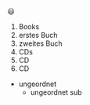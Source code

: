 😃

1. Books
  1. erstes Buch
  2. zweites Buch
2. CDs
  1. CD
  2. CD

* ungeordnet
  * ungeordnet sub
